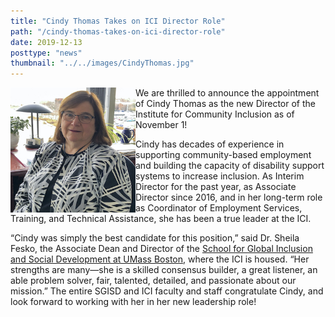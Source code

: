 ```yaml
---
title: "Cindy Thomas Takes on ICI Director Role"
path: "/cindy-thomas-takes-on-ici-director-role"
date: 2019-12-13
posttype: "news"
thumbnail: "../../images/CindyThomas.jpg"
---
```




<img style="float:left" width="200" height="200" src="../../images/CindyThomas.jpg">We are thrilled to announce the appointment of Cindy Thomas as the new Director of the Institute for Community Inclusion as of November 1!

Cindy has decades of experience in supporting community-based employment and building the capacity of disability support systems to increase inclusion. As Interim Director for the past year, as Associate Director since 2016, and in her long-term role as Coordinator of Employment Services, Training, and Technical Assistance, she has been a true leader at the ICI.

“Cindy was simply the best candidate for this position,” said Dr. Sheila Fesko, the Associate Dean and Director of the [School for Global Inclusion and Social Development at UMass Boston](https://globalinclusion.umb.edu/), where the ICI is housed. “Her strengths are many—she is a skilled consensus builder, a great listener, an able problem solver, fair, talented, detailed, and passionate about our mission.”
The entire SGISD and ICI faculty and staff congratulate Cindy, and look forward to working with her in her new leadership role!

